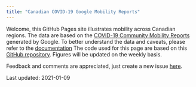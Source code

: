 ```yaml
---
title: "Canadian COVID-19 Google Mobility Reports"
---
```

    
Welcome, this GitHub Pages site illustrates mobility across Canadian regions. The data are based on the [COVID-19 Community Mobility Reports](https://www.google.com/covid19/mobility/) generated by Google. To better understand the data and caveats, please refer to the [documentation](https://support.google.com/covid19-mobility/answer/9824897?hl=en&ref_topic=9822927.) The code used for this page are based on this [GitHub repository](https://github.com/eugejoh/gmobility). Figures will be updated on the weekly basis.

Feedback and comments are appreciated, just create a new issue [here](https://github.com/eugejoh/gmobility/issues). 

Last updated: 2021-01-09

